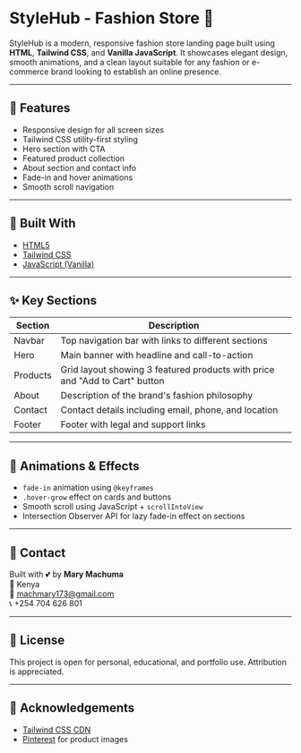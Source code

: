 # StyleHub - Fashion Store 💖

StyleHub is a modern, responsive fashion store landing page built using **HTML**, **Tailwind CSS**, and **Vanilla JavaScript**. It showcases elegant design, smooth animations, and a clean layout suitable for any fashion or e-commerce brand looking to establish an online presence.

---

## 🌟 Features

- Responsive design for all screen sizes
- Tailwind CSS utility-first styling
- Hero section with CTA
- Featured product collection
- About section and contact info
- Fade-in and hover animations
- Smooth scroll navigation

---

## 🧰 Built With

- [HTML5](https://developer.mozilla.org/en-US/docs/Web/Guide/HTML/HTML5)
- [Tailwind CSS](https://tailwindcss.com/docs/installation/play-cdn)
- [JavaScript (Vanilla)](https://developer.mozilla.org/en-US/docs/Web/JavaScript)

---

## ✨ Key Sections

| Section    | Description                                                                 |
|------------|-----------------------------------------------------------------------------|
| Navbar     | Top navigation bar with links to different sections                         |
| Hero       | Main banner with headline and call-to-action                                |
| Products   | Grid layout showing 3 featured products with price and "Add to Cart" button |
| About      | Description of the brand's fashion philosophy                               |
| Contact    | Contact details including email, phone, and location                        |
| Footer     | Footer with legal and support links                                         |

---

## 🎨 Animations & Effects

- `fade-in` animation using `@keyframes`
- `.hover-grow` effect on cards and buttons
- Smooth scroll using JavaScript + `scrollIntoView`
- Intersection Observer API for lazy fade-in effect on sections

---

## 📧 Contact

Built with 💕 by **Mary Machuma**  
📍 Kenya  
📧 [machmary173@gmail.com](mailto:machmary173@gmail.com)  
📞 +254 704 626 801

---

## 📄 License

This project is open for personal, educational, and portfolio use. Attribution is appreciated.

---

## 🙌 Acknowledgements

- [Tailwind CSS CDN](https://tailwindcss.com/docs/installation/play-cdn)
- [Pinterest](https://www.pinterest.com) for product images
